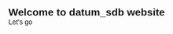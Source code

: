 <html lang="en">
<head>
<meta charset="UTF-8">
	<meta name="viewport" content="width=device-width, initial-scale=1.0">
<title>Coding Platform 🔐</title>
  <link rel="stylesheet" href="portfolio.css">
<link rel="preconnect" href="https://fonts.googleapis.com">
<link rel="preconnect" href="https://fonts.gstatic.com" crossorigin>
<link href="https://fonts.googleapis.com/css2?family=Ubuntu+Mono:wght@700&display=swap" rel="stylesheet">
<link rel="preconnect" href="https://fonts.googleapis.com">
<link rel="preconnect" href="https://fonts.gstatic.com" crossorigin>
<link href="https://fonts.googleapis.com/css2?family=Secular+One&display=swap" rel="stylesheet">
<link rel="preconnect" href="https://fonts.googleapis.com">
<link rel="preconnect" href="https://fonts.gstatic.com" crossorigin>
<link href="https://fonts.googleapis.com/css2?family=Inconsolata:wght@600&display=swap" rel="stylesheet">
<script src='https://kit.fontawesome.com/a076d05399.js' crossorigin='anonymous'></script>
  <script
  src="https://code.jquery.com/jquery-3.6.0.js"></script>
<style>
    *
{
    margin: 0;
    padding: 0;
    box-sizing: border-box;
    text-decoration: none;
    list-style: none;
    font-family: 'Secular One', sans-serif;
}
    
    .main 
    {
        width: 100%;
        height: 500px;
        display: flex;
        justify-content: center;
        background: #272630;
    }
    
    
    .main h1
{
    position: absolute;
    font-size: 1.3em;
    color: #fff;
    margin-top: 10rem;
}

.main a 
{
    position: absolute;
    padding: 13px 45px;
    font-size: 1.1em;
    background: #fff;
    color: #222;
    border-radius: 10px;
    margin-top: 13rem;
}
    
</style>

</head>
<body>
    <section class="main">
        <h1>Welcome to datum_sdb website</h1>
        <a href="publicx.html">Let's go</a>
    </section>
